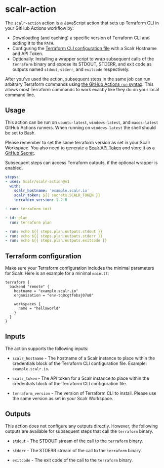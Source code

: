 # scalr-action

The `scalr-action` action is a JavaScript action that sets up Terraform CLI in your GitHub Actions workflow by:

- Downloading (and caching) a specific version of Terraform CLI and adding it to the `PATH`.
- Configuring the [Terraform CLI configuration file](https://www.terraform.io/docs/commands/cli-config.html) with a Scalr Hostname and API Token.
- Optionally: Installing a wrapper script to wrap subsequent calls of the `terraform` binary and expose its STDOUT, STDERR, and exit code as outputs named `stdout`, `stderr`, and `exitcode` respectively.

After you've used the action, subsequent steps in the same job can run arbitrary Terraform commands using [the GitHub Actions `run` syntax](https://help.github.com/en/actions/reference/workflow-syntax-for-github-actions#jobsjob_idstepsrun). This allows most Terraform commands to work exactly like they do on your local command line.

## Usage

This action can be run on `ubuntu-latest`, `windows-latest`, and `macos-latest` GitHub Actions runners. When running on `windows-latest` the shell should be set to Bash.

Please remember to set the same terraform version as set in your Scalr Workspace. 
You also need to generate a [Scalr API Token](https://docs.scalr.com/en/latest/migration.html) and store it as a [GitHub Secret](https://docs.github.com/en/actions/security-guides/encrypted-secrets).

Subsequent steps can access Terraform outputs, if the optional wrapper is enabled.

```yaml
steps:
- uses: Scalr/scalr-action@v1
  with:
    scalr_hostname: 'example.scalr.io'
    scalr_token: ${{ secrets.SCALR_TOKEN }}
    terraform_version: 1.2.0

- run: terraform init

- id: plan
  run: terraform plan

- run: echo ${{ steps.plan.outputs.stdout }}
- run: echo ${{ steps.plan.outputs.stderr }}
- run: echo ${{ steps.plan.outputs.exitcode }}  
```

## Terraform configuration

Make sure your Terraform configuration includes the minimal parameters for Scalr. 
Here is an example for a minimal `main.tf`:

```
terraform {
  backend "remote" {
    hostname = "example.scalr.io"
    organization = "env-tq8cgtfobaj07u8"

    workspaces {
      name = "helloworld"
    }
  }
}
```

## Inputs

The action supports the following inputs:

- `scalr_hostname` - The hostname of a Scalr instance to 
   place within the credentials block of the Terraform CLI configuration file. Example: `example.scalr.io`.

- `scalr_token` - The API token for a Scalr instance to
   place within the credentials block of the Terraform CLI configuration file.

- `terraform_version` - The version of Terraform CLI to install. Please use the same version as set in your Scalr Workspace.

## Outputs

This action does not configure any outputs directly. However, the following outputs are available for subsequent steps that call the `terraform` binary.

- `stdout` - The STDOUT stream of the call to the `terraform` binary.

- `stderr` - The STDERR stream of the call to the `terraform` binary.

- `exitcode` - The exit code of the call to the `terraform` binary.
